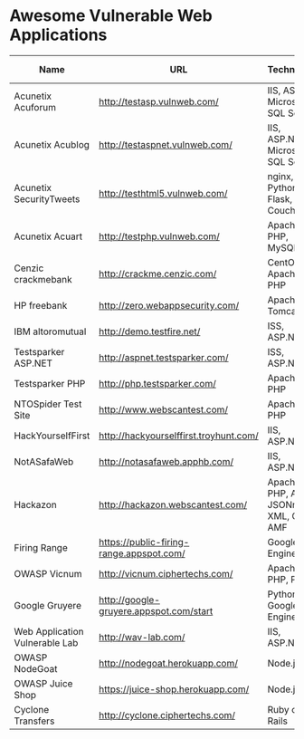 # Awesome Vulnerable Web Applications

|Name                           |URL                                      |Technology                             |Creds (role:user:password)|
|-------------------------------|-----------------------------------------|---------------------------------------|--------------------------|
|Acunetix Acuforum              |http://testasp.vulnweb.com/              |IIS, ASP, Microsoft SQL Server         |unknown
|Acunetix Acublog               |http://testaspnet.vulnweb.com/           |IIS, ASP.NET, Microsoft SQL Server     |unknown
|Acunetix SecurityTweets        |http://testhtml5.vulnweb.com/            |nginx, Python, Flask, CouchDB          |admin:admin:1234
|Acunetix Acuart                |http://testphp.vulnweb.com/              |Apache, PHP, MySQL                     |unknown
|Cenzic crackmebank             |http://crackme.cenzic.com/               |CentOS, Apache, PHP                    |unknown
|HP freebank                    |http://zero.webappsecurity.com/          |Apache Tomcat                          |unknown
|IBM altoromutual               |http://demo.testfire.net/                |ISS, ASP.NET                           |unknown
|Testsparker ASP.NET            |http://aspnet.testsparker.com/           |ISS, ASP.NET                           |unknown
|Testsparker PHP                |http://php.testsparker.com/              |Apache, PHP                            |unknown
|NTOSpider Test Site            |http://www.webscantest.com/              |Apache, PHP                            |unknown
|HackYourselfFirst              |http://hackyourselffirst.troyhunt.com/   |IIS, ASP.NET                           |unknown
|NotASafaWeb                    |http://notasafaweb.apphb.com/            |IIS, ASP.NET                           |unknown
|Hackazon                       |http://hackazon.webscantest.com/         |Apache, PHP, Ajax, JSONm XML, Gwt, AMF |unknown
|Firing Range                   |https://public-firing-range.appspot.com/ |Google App Engine                      |unknown
|OWASP Vicnum                   |http://vicnum.ciphertechs.com/           |Apache, PHP, Perl                      |unknown
|Google Gruyere                 |http://google-gruyere.appspot.com/start  |Python, Google App Engine              |unknown
|Web Application Vulnerable Lab |http://wav-lab.com/                      |IIS, ASP.NET                           |unknown
|OWASP NodeGoat                 |http://nodegoat.herokuapp.com/           |Node.js                                |unknown
|OWASP Juice Shop               |https://juice-shop.herokuapp.com/        |Node.js                                |unknown
|Cyclone Transfers              |http://cyclone.ciphertechs.com/          |Ruby on Rails                          |unknown
